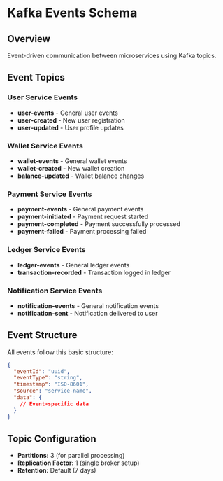 # Kafka Events Schema

## Overview

Event-driven communication between microservices using Kafka topics.

## Event Topics

### User Service Events

- **user-events** - General user events
- **user-created** - New user registration
- **user-updated** - User profile updates

### Wallet Service Events

- **wallet-events** - General wallet events
- **wallet-created** - New wallet creation
- **balance-updated** - Wallet balance changes

### Payment Service Events

- **payment-events** - General payment events
- **payment-initiated** - Payment request started
- **payment-completed** - Payment successfully processed
- **payment-failed** - Payment processing failed

### Ledger Service Events

- **ledger-events** - General ledger events
- **transaction-recorded** - Transaction logged in ledger

### Notification Service Events

- **notification-events** - General notification events
- **notification-sent** - Notification delivered to user

## Event Structure

All events follow this basic structure:

```json
{
  "eventId": "uuid",
  "eventType": "string",
  "timestamp": "ISO-8601",
  "source": "service-name",
  "data": {
    // Event-specific data
  }
}
```

## Topic Configuration

- **Partitions:** 3 (for parallel processing)
- **Replication Factor:** 1 (single broker setup)
- **Retention:** Default (7 days)
